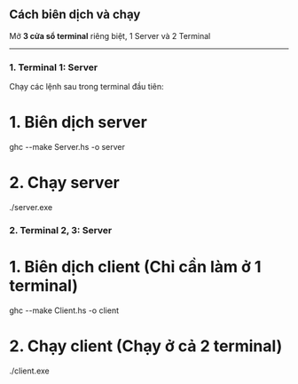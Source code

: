 ## Cách biên dịch và chạy

Mở **3 cửa sổ terminal** riêng biệt, 1 Server và 2 Terminal

---

### 1. Terminal 1: Server

Chạy các lệnh sau trong terminal đầu tiên:

# 1. Biên dịch server
ghc --make Server.hs -o server

# 2. Chạy server
./server.exe

### 2. Terminal 2, 3: Server

# 1. Biên dịch client (Chỉ cần làm ở 1 terminal)
ghc --make Client.hs -o client

# 2. Chạy client (Chạy ở cả 2 terminal)
./client.exe